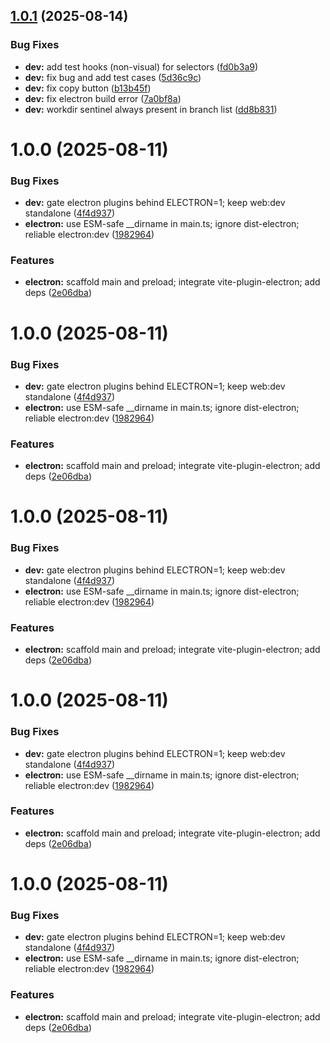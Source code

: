## [1.0.1](https://github.com/kccarlos/gitcontext/compare/v1.0.0...v1.0.1) (2025-08-14)


### Bug Fixes

* **dev:** add test hooks (non-visual) for selectors ([fd0b3a9](https://github.com/kccarlos/gitcontext/commit/fd0b3a9e04ad0f10cf01e4bedd076ccf2d53de00))
* **dev:** fix bug and add test cases ([5d36c9c](https://github.com/kccarlos/gitcontext/commit/5d36c9c373a738cfb951d642194e4fe7b46229b5))
* **dev:** fix copy button ([b13b45f](https://github.com/kccarlos/gitcontext/commit/b13b45f9b1182b17c592b640e5038600cee92ebb))
* **dev:** fix electron build error ([7a0bf8a](https://github.com/kccarlos/gitcontext/commit/7a0bf8a896be94923f0539e7def8422b9cf414d0))
* **dev:** workdir sentinel always present in branch list ([dd8b831](https://github.com/kccarlos/gitcontext/commit/dd8b83168f56fe263b075ae9a607a75b73392823))

# 1.0.0 (2025-08-11)


### Bug Fixes

* **dev:** gate electron plugins behind ELECTRON=1; keep web:dev standalone ([4f4d937](https://github.com/kccarlos/gitcontext/commit/4f4d93752e124382594982f74801d80932cb42f1))
* **electron:** use ESM-safe __dirname in main.ts; ignore dist-electron; reliable electron:dev ([1982964](https://github.com/kccarlos/gitcontext/commit/1982964b2aa70605678d0a98d2185f608936568d))


### Features

* **electron:** scaffold main and preload; integrate vite-plugin-electron; add deps ([2e06dba](https://github.com/kccarlos/gitcontext/commit/2e06dba25a1d56d304d554f7d5cd2ad9ac9c55ad))

# 1.0.0 (2025-08-11)


### Bug Fixes

* **dev:** gate electron plugins behind ELECTRON=1; keep web:dev standalone ([4f4d937](https://github.com/kccarlos/gitcontext/commit/4f4d93752e124382594982f74801d80932cb42f1))
* **electron:** use ESM-safe __dirname in main.ts; ignore dist-electron; reliable electron:dev ([1982964](https://github.com/kccarlos/gitcontext/commit/1982964b2aa70605678d0a98d2185f608936568d))


### Features

* **electron:** scaffold main and preload; integrate vite-plugin-electron; add deps ([2e06dba](https://github.com/kccarlos/gitcontext/commit/2e06dba25a1d56d304d554f7d5cd2ad9ac9c55ad))

# 1.0.0 (2025-08-11)


### Bug Fixes

* **dev:** gate electron plugins behind ELECTRON=1; keep web:dev standalone ([4f4d937](https://github.com/kccarlos/gitcontext/commit/4f4d93752e124382594982f74801d80932cb42f1))
* **electron:** use ESM-safe __dirname in main.ts; ignore dist-electron; reliable electron:dev ([1982964](https://github.com/kccarlos/gitcontext/commit/1982964b2aa70605678d0a98d2185f608936568d))


### Features

* **electron:** scaffold main and preload; integrate vite-plugin-electron; add deps ([2e06dba](https://github.com/kccarlos/gitcontext/commit/2e06dba25a1d56d304d554f7d5cd2ad9ac9c55ad))

# 1.0.0 (2025-08-11)


### Bug Fixes

* **dev:** gate electron plugins behind ELECTRON=1; keep web:dev standalone ([4f4d937](https://github.com/kccarlos/gitcontext/commit/4f4d93752e124382594982f74801d80932cb42f1))
* **electron:** use ESM-safe __dirname in main.ts; ignore dist-electron; reliable electron:dev ([1982964](https://github.com/kccarlos/gitcontext/commit/1982964b2aa70605678d0a98d2185f608936568d))


### Features

* **electron:** scaffold main and preload; integrate vite-plugin-electron; add deps ([2e06dba](https://github.com/kccarlos/gitcontext/commit/2e06dba25a1d56d304d554f7d5cd2ad9ac9c55ad))

# 1.0.0 (2025-08-11)


### Bug Fixes

* **dev:** gate electron plugins behind ELECTRON=1; keep web:dev standalone ([4f4d937](https://github.com/kccarlos/gitcontext/commit/4f4d93752e124382594982f74801d80932cb42f1))
* **electron:** use ESM-safe __dirname in main.ts; ignore dist-electron; reliable electron:dev ([1982964](https://github.com/kccarlos/gitcontext/commit/1982964b2aa70605678d0a98d2185f608936568d))


### Features

* **electron:** scaffold main and preload; integrate vite-plugin-electron; add deps ([2e06dba](https://github.com/kccarlos/gitcontext/commit/2e06dba25a1d56d304d554f7d5cd2ad9ac9c55ad))
